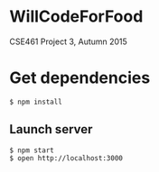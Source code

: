 # WillCodeForFood
CSE461 Project 3, Autumn 2015

# Get dependencies

```
$ npm install
```

## Launch server

```
$ npm start
$ open http://localhost:3000
```
